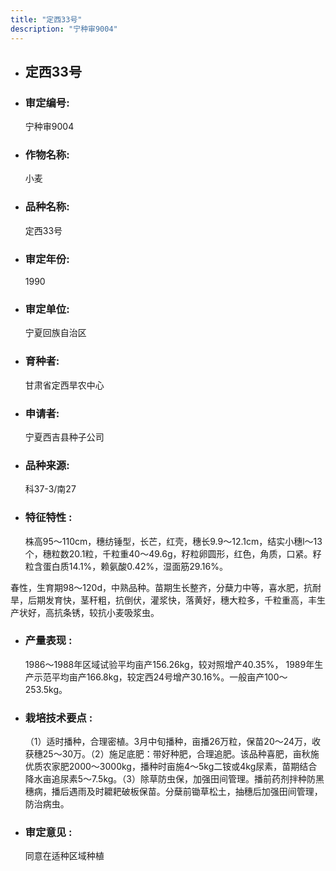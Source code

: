 ```yaml
---
title: "定西33号"
description: "宁种审9004"
---
```

* ## 定西33号
* ###  审定编号:  
   宁种审9004

*  ### 作物名称:  
   小麦

*   ###  品种名称: 
    定西33号

*   ### 审定年份: 
    1990

*   ### 审定单位:  
    宁夏回族自治区

*   ### 育种者:  
    甘肃省定西旱农中心

*   ### 申请者:  
    宁夏西吉县种子公司

*   ### 品种来源:  
    科37-3/南27

*   ### 特征特性 : 
    株高95～110cm，穗纺锤型，长芒，红壳，穗长9.9～12.1cm，结实小穗l～13个，穗粒数20.1粒，千粒重40～49.6g，籽粒卵圆形，红色，角质，口紧。籽粒含蛋白质14.1%，赖氨酸0.42%，湿面筋29.16%。
春性，生育期98～120d，中熟品种。苗期生长整齐，分蘖力中等，喜水肥，抗耐旱，后期发育快，茎秆粗，抗倒伏，灌浆快，落黄好，穗大粒多，千粒重高，丰生产状好，高抗条锈，较抗小麦吸浆虫。


*   ### 产量表现 : 
    1986～1988年区域试验平均亩产156.26kg，较对照增产40.35%， 1989年生产示范平均亩产166.8kg，较定西24号增产30.16%。一般亩产100～253.5kg。

*   ### 栽培技术要点 : 
    （1）适时播种，合理密植。3月中旬播种，亩播26万粒，保苗20～24万，收获穗25～30万。（2）施足底肥：带好种肥，合理追肥。该品种喜肥，亩秋施优质农家肥2000～3000kg，播种时亩施4～5kg二铵或4kg尿素，苗期结合降水亩追尿素5～7.5kg。（3）除草防虫保，加强田间管理。播前药剂拌种防黑穗病，播后遇雨及时耱耙破板保苗。分蘖前锄草松土，抽穗后加强田间管理，防治病虫。

*   ### 审定意见 : 
    同意在适种区域种植
